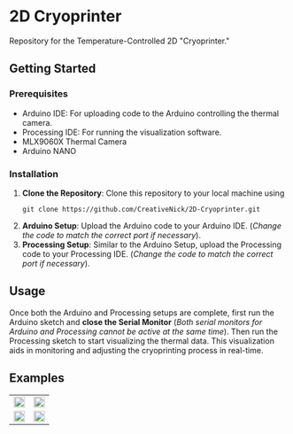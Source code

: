 # 2D Cryoprinter
Repository for the Temperature-Controlled 2D "Cryoprinter."

## Getting Started

### Prerequisites
- Arduino IDE: For uploading code to the Arduino controlling the thermal camera.
- Processing IDE: For running the visualization software.
- MLX9060X Thermal Camera
- Arduino NANO

### Installation
1. **Clone the Repository**: Clone this repository to your local machine using
   ```
   git clone https://github.com/CreativeNick/2D-Cryoprinter.git
   ```
3. **Arduino Setup**: Upload the Arduino code to your Arduino IDE. (_Change the code to match the correct port if necessary_).
4. **Processing Setup**: Similar to the Arduino Setup, upload the Processing code to your Processing IDE. (_Change the code to match the correct port if necessary_).

## Usage

Once both the Arduino and Processing setups are complete, first run the Arduino sketch and **close the Serial Monitor** (_Both serial monitors for Arduino and Processing cannot be active at the same time_). Then run the Processing sketch to start visualizing the thermal data. This visualization aids in monitoring and adjusting the cryoprinting process in real-time.

## Examples
<table>
  <tr>
    <td><img src="[URL_TO_IMAGE_1](https://github.com/CreativeNick/2D-Cryoprinter/assets/43157506/c9ec7f9d-6cc2-4624-ab05-2ba3231c9935)" width="100%" /></td>
    <td><img src="[URL_TO_IMAGE_2](https://github.com/CreativeNick/2D-Cryoprinter/assets/43157506/7f3fd846-bb62-4be9-b793-bcc145a5bfc1)" width="100%" /></td>
  </tr>
  <tr>
    <td><img src="[URL_TO_IMAGE_3](https://github.com/CreativeNick/2D-Cryoprinter/assets/43157506/ae5008b1-7190-4132-8d64-197e4625c613)" width="100%" /></td>
    <td><img src="[URL_TO_IMAGE_4](https://github.com/CreativeNick/2D-Cryoprinter/assets/43157506/93999908-74a3-4834-8cd0-caece8b744e3)" width="100%" /></td>
  </tr>
</table>
